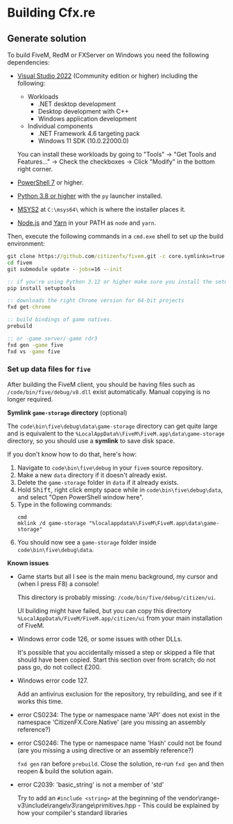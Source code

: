 # Building Cfx.re

## Generate solution

To build FiveM, RedM or FXServer on Windows you need the following dependencies:

* [Visual Studio 2022](https://visualstudio.microsoft.com/downloads/) (Community edition or higher) including the following:
  - Workloads
    - .NET desktop development
    - Desktop development with C++
    - Windows application development
  - Individual components
    - .NET Framework 4.6 targeting pack
    - Windows 11 SDK (10.0.22000.0)
  
  You can install these workloads by going to "Tools" -> "Get Tools and Features..." -> Check the checkboxes -> Click "Modify" in the bottom right corner.
  
* [PowerShell 7](https://aka.ms/powershell-release?tag=stable) or higher.
* [Python 3.8 or higher](https://python.org/) with the `py` launcher installed.
* [MSYS2](https://www.msys2.org/) at `C:\msys64\` which is where the installer places it.
* [Node.js](https://nodejs.org/en/download/) and [Yarn](https://classic.yarnpkg.com/en/docs/install/) in your PATH as `node` and `yarn`.

Then, execute the following commands in a `cmd.exe` shell to set up the build environment:

```bat
git clone https://github.com/citizenfx/fivem.git -c core.symlinks=true
cd fivem
git submodule update --jobs=16 --init

:: if you're using Python 3.12 or higher make sure you install the setuptools package
pip install setuptools

:: downloads the right Chrome version for 64-bit projects
fxd get-chrome

:: build bindings of game natives.
prebuild

:: or -game server/-game rdr3
fxd gen -game five
fxd vs -game five
```

### Set up data files for `five`

After building the FiveM client, you should be having files such as `/code/bin/five/debug/v8.dll` exist automatically. Manual copying is no longer required.

**Symlink `game-storage` directory** (optional)

The `code\bin\five\debug\data\game-storage` directory can get quite large and is equivalent to the `%LocalAppData%\FiveM\FiveM.app\data\game-storage` directory, so you should use a **symlink** to save disk space.

If you don't know how to do that, here's how:

1. Navigate to `code\bin\five\debug` in your `fivem` source repository.
2. Make a new `data` directory if it doesn't already exist.
3. Delete the `game-storage` folder in `data` if it already exists.
4. Hold <kbd>Shift</kbd>, right click empty space while in `code\bin\five\debug\data`, and select "Open PowerShell window here".
5. Type in the following commands:
   ```
   cmd
   mklink /d game-storage "%localappdata%\FiveM\FiveM.app\data\game-storage"
   ```
6. You should now see a `game-storage` folder inside `code\bin\five\debug\data`.

**Known issues**

- Game starts but all I see is the main menu background, my cursor and (when I press F8) a console!
  
  This directory is probably missing: `/code/bin/five/debug/citizen/ui`.
  
  UI building might have failed, but you can copy this directory `%LocalAppData%/FiveM/FiveM.app/citizen/ui` from your main installation of FiveM.
- Windows error code 126, or some issues with other DLLs.

  It's possible that you accidentally missed a step or skipped a file that should have been copied. Start this section over from scratch; do not pass go, do not collect £200.

- Windows error code 127.

  Add an antivirus exclusion for the repository, try rebuilding, and see if it works this time.
  
- error CS0234: The type or namespace name 'API' does not exist in the namespace 'CitizenFX.Core.Native' (are you missing an assembly reference?)
- error CS0246: The type or namespace name 'Hash' could not be found (are you missing a using directive or an assembly reference?)

  `fxd gen` ran before `prebuild`. Close the solution, re-run `fxd gen` and then reopen & build the solution again.

- error C2039: 'basic_string' is not a member of 'std'

  Try to add an `#include <string>` at the beginning of the vendor\range-v3\include\range\v3\range\primitives.hpp - This could be explained by how your compiler's standard libraries
